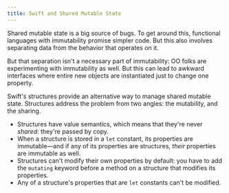 ```yaml
---
title: Swift and Shared Mutable State
---
```


Shared mutable state is a big source of bugs. To get around this, functional languages with immutability promise simpler code. But this also involves separating data from the behavior that operates on it.

But that separation isn't a necessary part of immutability: OO folks are experimenting with immutability as well. But this can lead to awkward interfaces where entire new objects are instantiated just to change one property.

Swift's structures provide an alternative way to manage shared mutable state. Structures address the problem from two angles: the mutability, and the sharing. 

- Structures have value semantics, which means that they're never *shared*: they're passed by copy.
- When a structure is stored in a `let` constant, its properties are immutable—and if any of its properties are structures, *their* properties are immutable as well.
- Structures can't modify their own properties by default: you have to add the `mutating` keyword before a method on a structure that modifies its properties.
- Any of a structure's properties that are `let` constants can't be modified.
